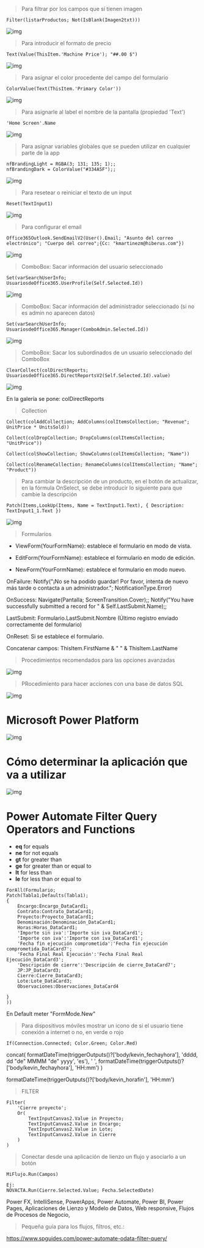 > Para filtrar por los campos que sí tienen imagen

```pfx
Filter(listarProductos; Not(IsBlank(Imagen2txt)))
```

![img](./img/Filter01.png)

> Para introducir el formato de precio

```pfx
Text(Value(ThisItem.'Machine Price'); "##.00 $")
```

![img](./img/FomatoPrecio01.png)

> Para asignar el color procedente del campo del formulario

```pfx
ColorValue(Text(ThisItem.'Primary Color'))
```

![img](./img/Color01.png)

> Para asignarle al label el nombre de la pantalla (propiedad 'Text')

```pfx
'Home Screen'.Name
```

![img](./img/CambioNombre01.png)

> Para asignar variables globales que se pueden utilizar en cualquier parte de la app

```pfx
nfBrandingLight = RGBA(3; 131; 135; 1);;
nfBrandingDark = ColorValue("#334A5F");;
```

![img](./img/VariableGlobal01.png)

> Para resetear o reiniciar el texto de un input

```pfx
Reset(TextInput1)
```

![img](./img/Reset01.png)

> Para configurar el email

```pfx
Office365Outlook.SendEmailV2(User().Email; "Asunto del correo electrónico"; "Cuerpo del correo";{Cc: "kmartinezm@hiberus.com"})
```

![img](./img/Email01.png)

> ComboBox: Sacar información del usuario seleccionado

```pfx
Set(varSearchUserInfo; UsuariosdeOffice365.UserProfile(Self.Selected.Id))
```

![img](./img/ComboBox01.png)

> ComboBox: Sacar información del administrador seleccionado (si no es admin no aparecen datos)

```pfx
Set(varSearchUserInfo; UsuariosdeOffice365.Manager(ComboAdmin.Selected.Id))
```

![img](./img/ComboBox02.png)

> ComboBox: Sacar los subordinados de un usuario seleccionado del ComboBox

```pfx
ClearCollect(colDirectReports; UsuariosdeOffice365.DirectReportsV2(Self.Selected.Id).value)
```

![img](./img/ComboBox03.png)

En la galería se pone: colDirectReports

> Collection

```pfx
Collect(colAddCollection; AddColumns(colItemsCollection; "Revenue"; UnitPrice * UnitsSold))
```


```pfx
Collect(colDropCollection; DropColumns(colItemsCollection; "UnitPrice"))
```


```pfx
Collect(colShowCollection; ShowColumns(colItemsCollection; "Name"))
```


```pfx
Collect(colRenameCollection; RenameColumns(colItemsCollection; "Name"; "Product"))
```

> Para cambiar la descripción de un producto, en el botón de actualizar, en la fórmula OnSelect, se debe introducir lo siguiente para que cambie la descripción

```pfx
Patch(Items,LookUp(Items, Name = TextInput1.Text), { Description: TextInput1_1.Text })
```

![img](./img/Collection01.png)


> Formularios

- ViewForm(YourFormName): establece el formulario en modo de vista.

- EditForm(YourFormName): establece el formulario en modo de edición.

- NewForm(YourFormName): establece el formulario en modo nuevo.


OnFailure: Notify("¡No se ha podido guardar! Por favor, intenta de nuevo más tarde o contacta a un administrador."; NotificationType.Error)

OnSuccess: Navigate(Pantalla; ScreenTransition.Cover);; Notify("You have successfully submitted a record for " & Self.LastSubmit.Name);;

LastSubmit: Formulario.LastSubmit.Nombre                (Último registro enviado correctamente del formulario)

OnReset: Si se establece el formulario.

Concatenar campos: ThisItem.FirstName & " " & ThisItem.LastName


> Procedimientos recomendados para las opciones avanzadas

![img](./img/OpcionesAvanzadas01.png)

> PRocedimiento para hacer acciones con una base de datos SQL

![img](./img/ConexionSQL01.png)



# Microsoft Power Platform
![img](./img/EsquemaMicrosoft01.png)

# Cómo determinar la aplicación que va a utilizar

![img](./img/usos01.png)


# Power Automate Filter Query Operators and Functions

* **eq** for equals
* **ne** for not equals
* **gt** for greater than
* **ge** for greater than or equal to
* **lt** for less than
* **le** for less than or equal to


```pfx
ForAll(Formulario;
Patch(Tabla1;Defaults(Tabla1);
{
    Encargo:Encargo_DataCard1;
    Contrato:Contrato_DataCard1;
    Proyecto:Proyecto_DataCard1;
    Denominación:Denominación_DataCard1;
    Horas:Horas_DataCard1;
    'Importe sin iva':'Importe sin iva_DataCard1';
    'Importe con iva':'Importe con iva_DataCard1';
    'Fecha fin ejecución comprometida':'Fecha fin ejecución comprometida_DataCard7';
    'Fecha Final Real Ejecución':'Fecha Final Real Ejecución_DataCard3';
    'Descripción de cierre':'Descripción de cierre_DataCard7';
    JP:JP_DataCard3;
    Cierre:Cierre_DataCard3;
    Lote:Lote_DataCard3;
    Observaciones:Observaciones_DataCard4
    
}
))
```

En Default meter "FormMode.New"

> Para dispositivos móviles mostrar un icono de si el usuario tiene conexión a internet o no, en verde o rojo
```pfx
If(Connection.Connected; Color.Green; Color.Red)
```

concat(
    formatDateTime(triggerOutputs()?['body/kevin_fechayhora'], 'dddd, dd "de" MMMM "de" yyyy', 'es'), ' ',
    formatDateTime(triggerOutputs()?['body/kevin_fechayhora'], 'HH:mm')
)

formatDateTime(triggerOutputs()?['body/kevin_horafin'], 'HH:mm')



> FILTER

```pfx
Filter(
    'Cierre proyecto';
    Or(
        TextInputCanvas2.Value in Proyecto;
        TextInputCanvas2.Value in Encargo;
        TextInputCanvas2.Value in Lote;
        TextInputCanvas2.Value in Cierre
    )
)
```

> Conectar desde una aplicación de lienzo un flujo y asociarlo a un botón

```pfx
MiFlujo.Run(Campos)

Ej:
NOVACTA.Run(Cierre.Selected.Value; Fecha.SelectedDate)
```


Power FX, IntelliSense, PowerApps, Power Automate, Power BI, Power Pages, Aplicaciones de Lienzo y Modelo de Datos, Web responsive, Flujos de Procesos de Negocio, 


> Pequeña guía para los flujos, filtros, etc.:

https://www.spguides.com/power-automate-odata-filter-query/


